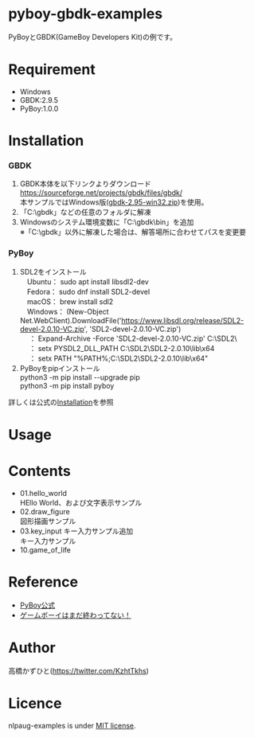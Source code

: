 # pyboy-gbdk-examples
PyBoyとGBDK(GameBoy Developers Kit)の例です。

# Requirement
* Windows
* GBDK:2.9.5
* PyBoy:1.0.0

# Installation
### GBDK
1. GBDK本体を以下リンクよりダウンロード<br>https://sourceforge.net/projects/gbdk/files/gbdk/<br>本サンプルではWindows版([gbdk-2.95-win32.zip](https://sourceforge.net/projects/gbdk/files/gbdk-win32/2.95/gbdk-2.95-win32.zip/download))を使用。
1. 「C:\gbdk」などの任意のフォルダに解凍
1. Windowsのシステム環境変数に「C:\gbdk\bin」を追加 <br>※「C:\gbdk」以外に解凍した場合は、解答場所に合わせてパスを変更要

### PyBoy
1. SDL2をインストール<br>
　Ubuntu： sudo apt install libsdl2-dev<br>
　Fedora： sudo dnf install SDL2-devel<br>
　macOS： brew install sdl2<br>
　Windows： (New-Object Net.WebClient).DownloadFile('https://www.libsdl.org/release/SDL2-devel-2.0.10-VC.zip', 'SDL2-devel-2.0.10-VC.zip')<br>
　       ： Expand-Archive -Force 'SDL2-devel-2.0.10-VC.zip' C:\SDL2\ <br>
　       ： setx PYSDL2_DLL_PATH C:\SDL2\SDL2-2.0.10\lib\x64 <br>
　       ： setx PATH "%PATH%;C:\SDL2\SDL2-2.0.10\lib\x64"<br>
1. PyBoyをpipインストール<br>
python3 -m pip install --upgrade pip<br>
python3 -m pip install pyboy


詳しくは公式の[Installation](https://github.com/Baekalfen/PyBoy/wiki/Installation)を参照

# Usage

# Contents
* 01.hello_world<br>
HEllo World、および文字表示サンプル
* 02.draw_figure<br>
図形描画サンプル
* 03.key_input	キー入力サンプル追加<br>
キー入力サンプル
* 10.game_of_life

# Reference
* [PyBoy公式](https://github.com/Baekalfen/PyBoy)
* [ゲームボーイはまだ終わってない！](http://boy.game-pc7.com/)

# Author
高橋かずひと(https://twitter.com/KzhtTkhs)

# Licence

nlpaug-examples is under [MIT license](LICENSE).
